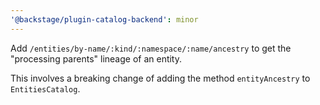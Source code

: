 ```yaml
---
'@backstage/plugin-catalog-backend': minor
---
```


Add `/entities/by-name/:kind/:namespace/:name/ancestry` to get the "processing parents" lineage of an entity.

This involves a breaking change of adding the method `entityAncestry` to `EntitiesCatalog`.
